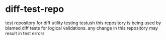# diff-test-repo
test repository for diff utility testing
testush
this repository is being used by blamed diff tests for logical validations. any change in this repository may result
in test errors
